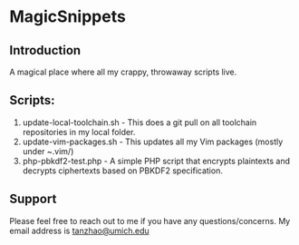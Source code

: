# MagicSnippets

## Introduction
A magical place where all my crappy, throwaway scripts live.

## Scripts:
1. update-local-toolchain.sh - This does a git pull on all toolchain repositories in my local folder.
2. update-vim-packages.sh - This updates all my Vim packages (mostly under ~.vim/)
3. php-pbkdf2-test.php - A simple PHP script that encrypts plaintexts and decrypts ciphertexts based on PBKDF2 specification.

## Support
Please feel free to reach out to me if you have any questions/concerns. My email
address is tanzhao@umich.edu
